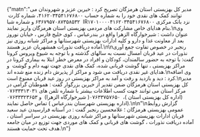  {"matn":"مدیر کل بهزیستی استان هرمزگان تصریح کرد : خیرین عزیز و شهروندان می توانند کمک های نقدی خود را به شماره حساب ۴۱۶۲۰۳۴۵۴۱۶۷۶۸۰۰، شماره کارت  ۶۳۶۷۹۵۷۰۸۷۳۵۸۵۳۲ و شماره شبا  IR۱۷۰۱۰۰۰۰۴۱۶۲۰۳۴۵۴۱۶۷۶۸۰۰ نزد بانک مرکزی بنام هدایای خاص مشارکت های مردمی بهزیستی استان هرمزگان واریز نمایند.\\nوی عنوان داشت : شیرخوارگاه الزهرا واقع در بندرعباس ، کوی خلیج فارس ، خیابان نوروز بعد از معاونت غذا و دارو و کلیه ادارات بهزیستی شهرستانها و مراکز شبانه روزی نیز آماده دریافت نذورات همشهریان عزیز هستند.\\n\\nرنجبر در خصوص تفاوت جمع آوری نذورات در عید قربان امسال نسبت به سالهای گذشته و با توجه به شیوع ویروس کرونا گفت: با توجه به حضور سالمندان، کودکان و افراد در معرض خطر ابتلا به بیماری کرونا در مراکز بهزیستی ، تنها گوشت قربانی شده، کمک های نقدی جهت تهیه دام و گوشت  و هدایای غیر نقدی دریافت می شود و مراکز از پذیرش دام زنده منع شده اند.\\nوی اضافه کرد : دید و بازدید و رفت و آمد به مراکز بهزیستی در روز عید قربان ممنوع است.\\nمدیر کل بهزیستی استان هرمزگان ضمن تقدیر از خیرین بزرگوار گفت : هموطنان گرامی در مرکز استان می توانند جهت کسب اطلاعات بیشتر با شماره تلفن های ۰۷۶۳۳۳۱۳۰۳۱ (اداره کل بهزیستی استان )،  ۰۷۶۳۳۷۵۷۶۵۰( شیرخوارگاه الزهرا)  و ۰۷۶۳۳۳۲۳۶۵۳ (اداره بهزیستی شهرستان بندرعباس ) تماس حاصل نمایند.\\n\\n\"\nگزارش روابط عمومی بهزیستی هرمزگان ؛ غلامحسین رنجبر گفت : در آستانه فرارسیدن عید سعید قربان ادارات بهزیستی شهرستانها و مراکز شبانه روزی بهزیستی در سراسر استان ، آماده دریافت نذورات ، گوشت های قربانی و کمک های موردی جهت توزیع در میان جامعه هدف تحت حمایت هستند.\\n"}
